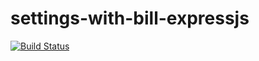 # settings-with-bill-expressjs 
[![Build Status](https://travis-ci.com/Cekiso/settings-with-bill-expressjs.svg?branch=main)](https://travis-ci.com/Cekiso/settings-with-bill-expressjs)
